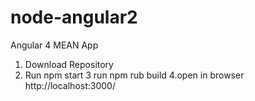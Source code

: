 # node-angular2
Angular 4 MEAN App
1. Download Repository
2. Run npm start
3 run npm rub build
4.open in browser http://localhost:3000/
